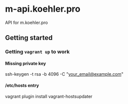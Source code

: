 # m-api.koehler.pro
API for m.koehler.pro

## Getting started
### Getting ```vagrant up``` to work
#### Missing private key
ssh-keygen -t rsa -b 4096 -C "your_email@example.com"
#### /etc/hosts entry
vagrant plugin install vagrant-hostsupdater
